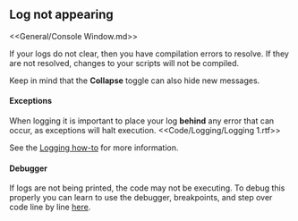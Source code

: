 ## Log not appearing

<<General/Console Window.md>>  

If your logs do not clear, then you have compilation errors to resolve. If they are not resolved, changes to your scripts will not be compiled.

Keep in mind that the **Collapse** toggle can also hide new messages.  

#### Exceptions
When logging it is important to place your log **behind** any error that can occur, as exceptions will halt execution.
<<Code/Logging/Logging 1.rtf>>  

See the [Logging how-to](Logging%20How-to.md) for more information.  

#### Debugger
If logs are not being printed, the code may not be executing. To debug this properly you can learn to use the debugger, breakpoints, and step over code line by line [here](../Debugger.md).